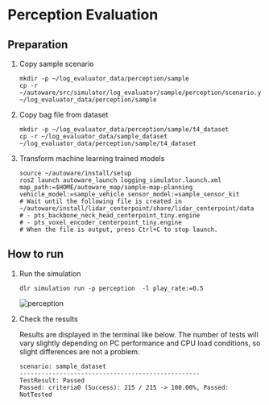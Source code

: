 # Perception Evaluation

## Preparation

1. Copy sample scenario

   ```shell
   mkdir -p ~/log_evaluator_data/perception/sample
   cp -r ~/autoware/src/simulator/log_evaluator/sample/perception/scenario.yaml ~/log_evaluator_data/perception/sample
   ```

2. Copy bag file from dataset

   ```shell
   mkdir -p ~/log_evaluator_data/perception/sample/t4_dataset
   cp -r ~/log_evaluator_data/sample_dataset ~/log_evaluator_data/perception/sample/t4_dataset
   ```

3. Transform machine learning trained models

   ```shell
   source ~/autoware/install/setup
   ros2 launch autoware_launch logging_simulator.launch.xml map_path:=$HOME/autoware_map/sample-map-planning vehicle_model:=sample_vehicle sensor_model:=sample_sensor_kit
   # Wait until the following file is created in ~/autoware/install/lidar_centerpoint/share/lidar_centerpoint/data
   # - pts_backbone_neck_head_centerpoint_tiny.engine
   # - pts_voxel_encoder_centerpoint_tiny.engine
   # When the file is output, press Ctrl+C to stop launch.
   ```

## How to run

1. Run the simulation

   ```shell
   dlr simulation run -p perception  -l play_rate:=0.5
   ```

   ![perception](images/perception.png)

2. Check the results

   Results are displayed in the terminal like below.
   The number of tests will vary slightly depending on PC performance and CPU load conditions, so slight differences are not a problem.

   ```shell
   scenario: sample_dataset
   --------------------------------------------------
   TestResult: Passed
   Passed: criteria0 (Success): 215 / 215 -> 100.00%, Passed: NotTested
   ```
